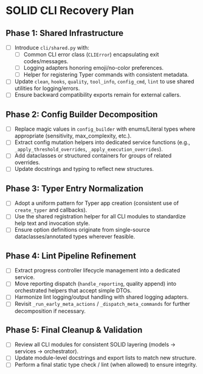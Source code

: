 # SOLID CLI Recovery Plan

## Phase 1: Shared Infrastructure
- [ ] Introduce `cli/shared.py` with:
  - [ ] Common CLI error class (`CLIError`) encapsulating exit codes/messages.
  - [ ] Logging adapters honoring emoji/no-color preferences.
  - [ ] Helper for registering Typer commands with consistent metadata.
- [ ] Update `clean`, `hooks`, `quality`, `tool_info`, `config_cmd`, `lint` to use shared utilities for logging/errors.
- [ ] Ensure backward compatibility exports remain for external callers.

## Phase 2: Config Builder Decomposition
- [ ] Replace magic values in `config_builder` with enums/Literal types where appropriate (sensitivity, max_complexity, etc.).
- [ ] Extract config mutation helpers into dedicated service functions (e.g., `_apply_threshold_overrides`, `_apply_execution_overrides`).
- [ ] Add dataclasses or structured containers for groups of related overrides.
- [ ] Update docstrings and typing to reflect new structures.

## Phase 3: Typer Entry Normalization
- [ ] Adopt a uniform pattern for Typer app creation (consistent use of `create_typer` and callbacks).
- [ ] Use the shared registration helper for all CLI modules to standardize help text and invocation style.
- [ ] Ensure option definitions originate from single-source dataclasses/annotated types wherever feasible.

## Phase 4: Lint Pipeline Refinement
- [ ] Extract progress controller lifecycle management into a dedicated service.
- [ ] Move reporting dispatch (`handle_reporting`, quality append) into orchestrated helpers that accept simple DTOs.
- [ ] Harmonize lint logging/output handling with shared logging adapters.
- [ ] Revisit `_run_early_meta_actions` / `_dispatch_meta_commands` for further decomposition if necessary.

## Phase 5: Final Cleanup & Validation
- [ ] Review all CLI modules for consistent SOLID layering (models → services → orchestrator).
- [ ] Update module-level docstrings and export lists to match new structure.
- [ ] Perform a final static type check / lint (when allowed) to ensure integrity.
